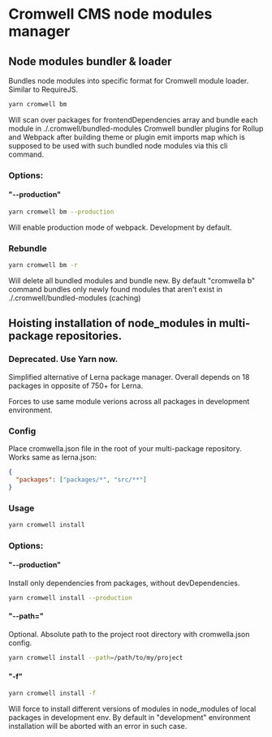 # Cromwell CMS node modules manager

## Node modules bundler & loader

Bundles node modules into specific format for Cromwell module loader. Similar to RequireJS.

```sh
yarn cromwell bm
```

Will scan over packages for frontendDependencies array and bundle each module in ./.cromwell/bundled-modules
Cromwell bundler plugins for Rollup and Webpack after building theme or plugin emit imports map which is supposed to be used with such bundled node modules via this cli command.

### Options:

#### "--production"

```sh
yarn cromwell bm --production
```

Will enable production mode of webpack. Development by default.

### Rebundle

```sh
yarn cromwell bm -r
```

Will delete all bundled modules and bundle new.
By default "cromwella b" command bundles only newly found modules that aren't exist in ./.cromwell/bundled-modules (caching)

## Hoisting installation of node_modules in multi-package repositories.

### Deprecated. Use Yarn now.

Simplified alternative of Lerna package manager.
Overall depends on 18 packages in opposite of 750+ for Lerna.

Forces to use same module verions across all packages in development environment.

### Config

Place cromwella.json file in the root of your multi-package repository. Works same as lerna.json:

```json
{
  "packages": ["packages/*", "src/**"]
}
```

### Usage

```sh
yarn cromwell install
```

### Options:

#### "--production"

Install only dependencies from packages, without devDependencies.

```sh
yarn cromwell install --production
```

#### "--path="

Optional. Absolute path to the project root directory with cromwella.json config.

```sh
yarn cromwell install --path=/path/to/my/project
```

#### "-f"

```sh
yarn cromwell install -f
```

Will force to install different versions of modules in node_modules of local packages in development env. By default in "development" environment installation will be aborted with an error in such case.
